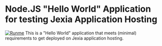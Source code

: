 # Node.JS "Hello World" Application for testing Jexia Application Hosting
[![Runme](https://svc.runme.io/static/button.svg)](https://4d693d06-5f73-4e7f-8c6e-28e74507e544.jexia.app/run?app_id=50b2af51-f401-43fe-aaec-808868b7e3a0)
This is a "Hello World" application that meets (minimal) requirements to get deployed on Jexia application hosting.
